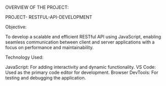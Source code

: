 OVERVIEW OF THE PROJECT:

PROJECT- RESTFUL-API-DEVELOPMENT

Objective:

To develop a scalable and efficient RESTful API using JavaScript, enabling seamless communication between client and server applications with a focus on performance and maintainability.

Technology Used:

JavaScript: For adding interactivity and dynamic functionality.
VS Code: Used as the primary code editor for development.
Browser DevTools: For testing and debugging the application.
